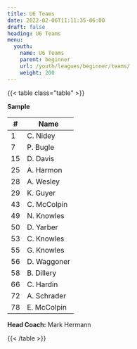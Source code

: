 ```yaml
---
title: U6 Teams
date: 2022-02-06T11:11:35-06:00
draft: false
heading: U6 Teams
menu:
  youth:
    name: U6 Teams
    parent: beginner
    url: /youth/leagues/beginner/teams/
    weight: 200
---
```

{{< table class="table" >}}

**Sample**

| #   | Name        |
| --- | ----------- |
| 1   | C. Nidey    |
| 7   | P. Bugle    |
| 15  | D. Davis    |
| 25  | A. Harmon   |
| 28  | A. Wesley   |
| 29  | K. Guyer    |
| 43  | C. McColpin |
| 49  | N. Knowles  |
| 50  | D. Yarber   |
| 53  | C. Knowles  |
| 55  | G. Knowles  |
| 56  | D. Waggoner |
| 58  | B. Dillery  |
| 66  | C. Hardin   |
| 72  | A. Schrader |
| 78  | E. McColpin |

**Head Coach:** Mark Hermann

{{< /table >}}